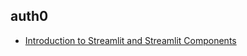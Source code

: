 ## auth0
* [Introduction to Streamlit and Streamlit Components](https://auth0.com/blog/introduction-to-streamlit-and-streamlit-components/)